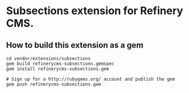 # Subsections extension for Refinery CMS.

## How to build this extension as a gem

    cd vendor/extensions/subsections
    gem build refinerycms-subsections.gemspec
    gem install refinerycms-subsections.gem

    # Sign up for a http://rubygems.org/ account and publish the gem
    gem push refinerycms-subsections.gem